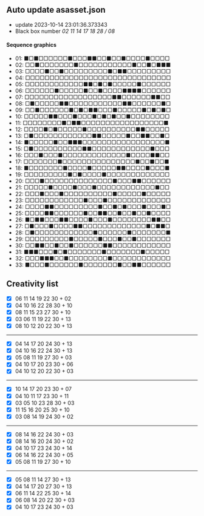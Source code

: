 ## Auto update asasset.json

* update 2023-10-14 23:01:36.373343
* Black box number _02 11 14 17 18 28 / 08_
#### Sequence graphics

* 01: ■□■□□□□□□■□□□■■□□■□□■□□□□■□□□□
* 02: □□■□□□□□□□■□□□□□□□□□□□■□□■□■■■
* 03: □□□□■□□■□□□□□□□□□■□■■□□□□□□□□□
* 04: □□□□□□□□□□□□□□□□□□□□□□□□□□□□□□
* 05: □□□□□□□□□□□□■■□■□■□□□□□■□□□□□□
* 06: □□□□□□■□□□□□■□□■□□□□■■■■□□□□□□
* 07: □□□□□□□□□□□□□□□□□□■■□□□□□□■■□□
* 08: □■□□□□□■■□□□□□□□□□□□■■□□□□□□■□
* 09: □□■□□□□□□■□■□■■□□□■□□□□□■□■□■□
* 10: □□□□□■■□□□■□□□■□■□■□□■□□□□□□□□
* 11: □□□□□□□□■□■■□□□□□□□□□□□□□□□□□■
* 12: □□□□■□■□□□□□■□□□□□□□□□□■■□□□□□
* 13: □■□□□□□□□□□□□□■■□□□□□■□□■■□□■□
* 14: ■□□□□□■□□■■■□□□□□□□□□□□□□□□□□■
* 15: □■□□□□□□□□□□■■□□□□□□□□□□□□■□□□
* 16: □□□■□□□■□□□□□□□□□□□□□■□□□□■■□□
* 17: □□□□□□□■□□□□□□□□□□□□□□□■□□■□□■
* 18: ■□□□□□□□■□□□□■□□□□□■■□□□□■□□□■
* 19: □□□□□□□□□■□■□□□□■□□□□□□□□□□□□□
* 20: □□□■□□□□□□□□□□□□□□■□□□■■□□□□□□
* 21: □□□□□■□□□□■□□□■□□□□□□□□□□□□■□□
* 22: □□□■□□□■□□□□□□□□□□■□□□□□■□□□□□
* 23: □□□□□□□□□□□□■□□□■□□□□□□□□□□□□□
* 24: □□□□■■□□□□□□□□□■□□■□■□□□■□□□■□
* 25: □□□□■■□□□□□□■□□■■□□■□□■□□■□□□□
* 26: ■□■■□□□■■□□□□■□□□■□□□□□□□□■■□□
* 27: □■□□□■□□□□■■□□□□□□□□□□□□□■□■■□
* 28: □■□□□□□□□□□□□□■□□□□□□■□□□□□□□■
* 29: □□□□□□□□□■□□□□□■□□□■□□■□□□□□□□
* 30: □□■■□□■□□■□□□□□□■■□□□□□□□□□□□□
* 31: ■■■□□□■□■□□□□□□□■□□□□□□□■□□□□□
* 32: □□□■■■□□■□□□□□□□□■□□□□□□□□□□□□
* 33: ■□□□■□□□□□□■□□□□□□□■□□■■□□□□□□
## Creativity list

- [x] 06 11 14 19 22 30 + 02
- [x] 04 10 16 22 28 30 + 10
- [x] 08 11 15 23 27 30 + 10
- [x] 03 06 11 19 22 30 + 13
- [x] 08 10 12 20 22 30 + 13
***
- [x] 04 14 17 20 24 30 + 13
- [x] 04 10 16 22 24 30 + 13
- [x] 05 08 11 19 27 30 + 03
- [x] 04 10 17 20 23 30 + 06
- [x] 04 10 12 20 22 30 + 03
***
- [x] 10 14 17 20 23 30 + 07
- [x] 04 10 11 17 23 30 + 11
- [x] 03 05 10 23 28 30 + 03
- [x] 11 15 16 20 25 30 + 10
- [x] 03 08 14 19 24 30 + 02
***
- [x] 08 14 16 22 24 30 + 03
- [x] 08 14 16 20 24 30 + 02
- [x] 04 10 17 23 24 30 + 14
- [x] 06 14 16 22 24 30 + 05
- [x] 05 08 11 19 27 30 + 10
***
- [x] 05 08 11 14 27 30 + 13
- [x] 04 14 17 20 27 30 + 13
- [x] 06 11 14 22 25 30 + 14
- [x] 06 08 14 20 22 30 + 03
- [x] 04 10 17 23 24 30 + 03
